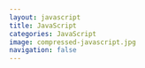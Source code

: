 ```yaml
---
layout: javascript
title: JavaScript
categories: JavaScript
image: compressed-javascript.jpg
navigation: false
---
```

